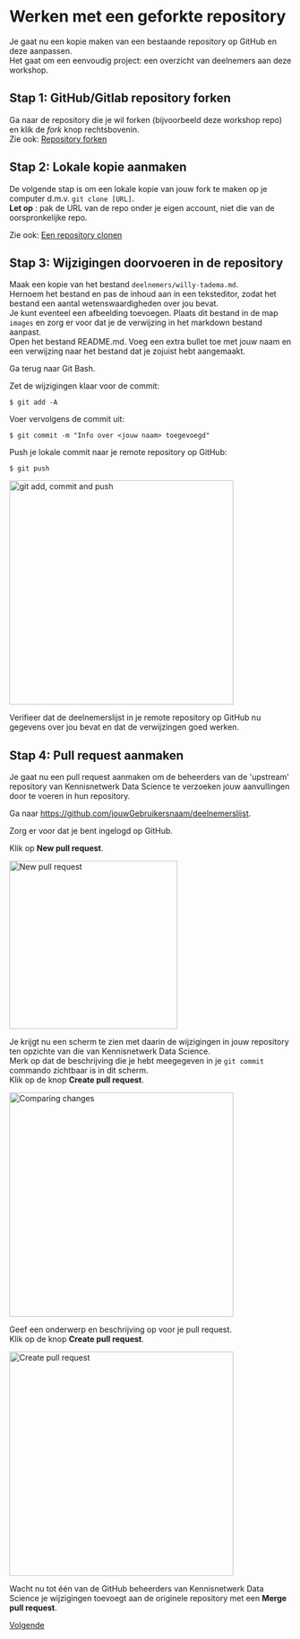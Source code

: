 # Werken met een geforkte repository

Je gaat nu een kopie maken van een bestaande repository op GitHub en deze aanpassen.    
Het gaat om een eenvoudig project: een overzicht van deelnemers aan deze workshop.   

## Stap 1: GitHub/Gitlab repository forken

Ga naar de repository die je wil forken (bijvoorbeeld deze workshop repo) en klik de *fork* knop rechtsbovenin.      
Zie ook: [Repository forken](fork-repository.md)
   
   
## Stap 2: Lokale kopie aanmaken

De volgende stap is om een lokale kopie van jouw fork te maken op je computer d.m.v. `git clone [URL]`.   
**Let op** :
pak de URL van de repo onder je eigen account, niet die van de oorspronkelijke repo.

Zie ook: [Een repository clonen](./git-clone-repository.md)


## Stap 3: Wijzigingen doorvoeren in de repository

Maak een kopie van het bestand `deelnemers/willy-tadema.md`.    
Hernoem het bestand en pas de inhoud aan in een teksteditor, zodat het bestand een aantal wetenswaardigheden over jou bevat.     
Je kunt eventeel een afbeelding toevoegen. Plaats dit bestand in de map `images` en zorg er voor dat je de verwijzing in het markdown bestand aanpast.    
Open het bestand README.md. Voeg een extra bullet toe met jouw naam en een verwijzing naar het bestand dat je zojuist hebt aangemaakt.   

Ga terug naar Git Bash.    
   
Zet de wijzigingen klaar voor de commit:    
    
`$ git add -A`
   
Voer vervolgens de commit uit:    

`$ git commit -m "Info over <jouw naam> toegevoegd"`    
   
Push je lokale commit naar je remote repository op GitHub:    
   
`$ git push`
   
   
<img alt="git add, commit and push" src="images/git-fork-add-commit-push.png" width="400" />
   
 
Verifieer dat de deelnemerslijst in je remote repository op GitHub nu gegevens over jou bevat en dat de verwijzingen goed werken.    


## Stap 4: Pull request aanmaken

Je gaat nu een pull request aanmaken om de beheerders van de 'upstream' repository van Kennisnetwerk Data Science te verzoeken jouw aanvullingen door te voeren in hun repository.    
   
Ga naar https://github.com/jouwGebruikersnaam/deelnemerslijst.    
   
Zorg er voor dat je bent ingelogd op GitHub.    

Klik op **New pull request**.
    
    
<img alt="New pull request" src="images/new-pull-request.png" width="300" />
   

Je krijgt nu een scherm te zien met daarin de wijzigingen in jouw repository ten opzichte van die van Kennisnetwerk Data Science.     
Merk op dat de beschrijving die je hebt meegegeven in je `git commit` commando zichtbaar is in dit scherm.   
Klik op de knop **Create pull request**.    
     
    
<img alt="Comparing changes" src="images/comparing-changes.png" width="400" />
   
    
Geef een onderwerp en beschrijving op voor je pull request.    
Klik op de knop **Create pull request**.    

    
<img alt="Create pull request" src="images/create-pull-request.png" width="400" />
   

Wacht nu tot één van de GitHub beheerders van Kennisnetwerk Data Science je wijzigingen toevoegt aan de originele repository met een **Merge pull request**.    


[Volgende](5-conflicten-oplossen-en-voorkomen.md)

